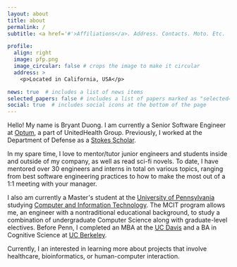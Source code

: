 ```yaml
---
layout: about
title: about
permalink: /
subtitle: <a href='#'>Affiliations</a>. Address. Contacts. Moto. Etc.

profile:
  align: right
  image: pfp.png
  image_circular: false # crops the image to make it circular
  address: >
    <p>Located in California, USA</p>

news: true  # includes a list of news items
selected_papers: false # includes a list of papers marked as "selected={true}"
social: true  # includes social icons at the bottom of the page
---
```


Hello! My name is Bryant Duong. I am currently a Senior Software Engineer at [Optum](https://www.optum.com/), a part of UnitedHealth Group. Previously, I worked at the Department of Defense as a [Stokes Scholar](https://federaljobs.net/blog/the-stokes-educational-scholarship-program-nsa/).

In my spare time, I love to mentor/tutor junior engineers and students inside and outside of my company, as well as read sci-fi novels. To date, I have mentored over 30 engineers and interns in total on various topics, ranging from best software engineering practices to how to make the most out of a 1:1 meeting with your manager.

I also am currently a Master's student at the [University of Pennsylvania](https://www.upenn.edu/) studying [Computer and Information Technology](https://online.seas.upenn.edu/degrees/mcit-online/). The MCIT program allows me, an engineer with a nontraditional educational background, to study a combination of undergraduate Computer Science along with graduate-level electives. Before Penn, I completed an MBA at the [UC Davis](https://gsm.ucdavis.edu/) and a BA in Cognitive Science at [UC Berkeley](https://cogsci.berkeley.edu/).

Currently, I an interested in learning more about projects that involve healthcare, bioinformatics, or human-computer interaction.